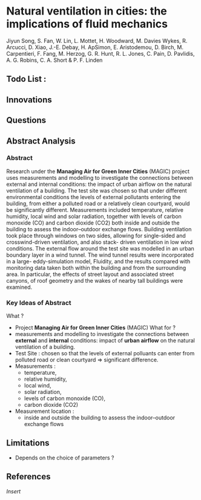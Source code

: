 # Natural ventilation in cities: the implications of fluid mechanics
Jiyun Song, S. Fan, W. Lin, L. Mottet, H. Woodward, M. Davies Wykes, R. Arcucci, D. Xiao, J.-E. Debay, H. ApSimon, E. Aristodemou, D. Birch, M. Carpentieri, F. Fang, M. Herzog, G. R. Hunt, R. L. Jones, C. Pain, D. Pavlidis, A. G. Robins, C. A. Short & P. F. Linden
## Todo List :

## Innovations

## Questions


## Abstract Analysis

### Abstract
Research under the **Managing Air for Green Inner Cities** (MAGIC) project uses measurements and modelling to investigate the connections between external and internal conditions: the impact of urban airflow on the natural ventilation of a building. The test site was chosen so that under different environmental conditions the levels of external pollutants entering the building, from either a polluted road or a relatively clean courtyard, would be significantly different. Measurements included temperature, relative humidity, local wind and solar radiation, together with levels of carbon monoxide (CO) and carbon dioxide (CO2) both inside and outside the building to assess the indoor–outdoor exchange flows. Building ventilation took place through windows on two sides, allowing for single-sided and crosswind-driven ventilation, and also stack- driven ventilation in low wind conditions. The external flow around the test site was modelled in an urban boundary layer in a wind tunnel. The wind tunnel results were incorporated in a large- eddy-simulation model, Fluidity, and the results compared with monitoring data taken both within the building and from the surrounding area. In particular, the effects of street layout and associated street canyons, of roof geometry and the wakes of nearby tall buildings were examined.

### Key Ideas of Abstract
What ?
- Project **Managing Air for Green Inner Cities** (MAGIC)
What for ?
- measurements and modelling to investigate the connections between **external** and **internal** conditions: impact of **urban airflow** on the natural ventilation of a building.
- Test Site : chosen so that the levels of external polluants can enter from polluted road or clean courtyard => significant difference.
- Measurements :
  - temperature,
  - relative humidity,
  - local wind,
  - solar radiation,
  - levels of carbon monoxide (CO),
  - carbon dioxide (CO2)
- Measurement location :
  - inside and outside the building to assess the indoor–outdoor exchange flows



## Limitations
- Depends on the choice of parameters ?

## References
*Insert*
